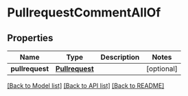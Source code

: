 # PullrequestCommentAllOf

## Properties
Name | Type | Description | Notes
------------ | ------------- | ------------- | -------------
**pullrequest** | [**Pullrequest**](Pullrequest.md) |  | [optional] 

[[Back to Model list]](../README.md#documentation-for-models) [[Back to API list]](../README.md#documentation-for-api-endpoints) [[Back to README]](../README.md)


